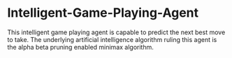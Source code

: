 # Intelligent-Game-Playing-Agent
This intelligent game playing agent is capable to predict the next best move to take. The underlying artificial intelligence algorithm ruling this agent is the alpha beta pruning enabled minimax algorithm.
